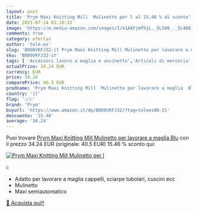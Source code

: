 ```yaml
---
layout: post
title: 'Prym Maxi Knitting Mill  Mulinetto per l al 15.46 % di sconto'
date: 2021-07-14 03:10:15
image: 'https://m.media-amazon.com/images/I/41AAFjmPXjL._SL500_._SL400_.jpg'
comments: true
category: ofertas
author: 'tole.es'
slug: 'B000VKFJ32-it Prym Maxi Knitting Mill Mulinetto per lavorare a maglia Blu'
sku: 'B000VKFJ32-it'
tags: [ 'Accessori lavoro a maglia e uncinetto','Articoli di merceria','Casa e cucina','Cucito','Ferri da maglia','Hobby creativi','Lavoro a maglia','Lavoro a maglia e a uncinetto','prym', ]
actualPrice: 34.24 EUR
currency: EUR
price: 34.24
comparePrice: 40.5 EUR
prodname: 'Prym Maxi Knitting Mill  Mulinetto per lavorare a maglia  Blu'
country: 'it'
flag: '🇮🇹'
brand: 'Prym'
buyurl: 'https://www.amazon.it/dp/B000VKFJ32/?tag=tolees00-21'
descuento: '15.46'
average: '34.24'
---
```


Puoi trovare [Prym Maxi Knitting Mill  Mulinetto per lavorare a maglia  Blu](https://www.amazon.it/dp/B000VKFJ32/?tag=tolees00-21) con il prezzo 34.24 EUR (originale: 40.5 EUR) 15.46 % sconto qui:

[![Prym Maxi Knitting Mill  Mulinetto per l](https://m.media-amazon.com/images/I/41AAFjmPXjL._SL500_._SL400_.jpg)](https://www.amazon.it/dp/B000VKFJ32/?tag=tolees00-21)

ℹ️:

- Adatto per lavorare a maglia cappelli, sciarpe tubolari, cuscini ecc
- Mulinetto
- Maxi semiautomatico

[🛒 Acquista qui!!](https://www.amazon.it/dp/B000VKFJ32/?tag=tolees00-21)
